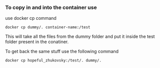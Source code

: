 ### To copy in and into the container use 

use docker cp command

```
docker cp dummy/. container-name:/test
```

This will take all the files from the dummy folder and put it inside the test folder present in the conatiner.


To get back the same stuff use the following command

```
docker cp hopeful_zhukovsky:/test/. dummy/.
```

